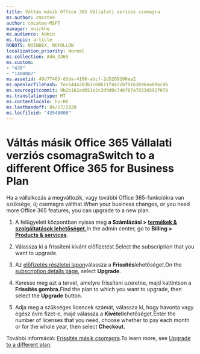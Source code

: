 ```yaml
---
title: Váltás másik Office 365 Vállalati verziós csomagra
ms.author: cmcatee
author: cmcatee-MSFT
manager: mnirkhe
ms.audience: Admin
ms.topic: article
ROBOTS: NOINDEX, NOFOLLOW
localization_priority: Normal
ms.collection: Adm_O365
ms.custom:
- "438"
- "1400007"
ms.assetid: 49d77463-d3da-4106-abcf-2d5209106ea2
ms.openlocfilehash: fecb44a283b3c68611f4e2cbf9163b96ea806cd6
ms.sourcegitcommit: 9b2b162ad651e2c3d9d0c746f67a78334592f076
ms.translationtype: MT
ms.contentlocale: hu-HU
ms.lasthandoff: 04/17/2020
ms.locfileid: "43548000"
---
```

# <a name="switch-to-a-different-office-365-for-business-plan"></a><span data-ttu-id="66380-102">Váltás másik Office 365 Vállalati verziós csomagra</span><span class="sxs-lookup"><span data-stu-id="66380-102">Switch to a different Office 365 for Business Plan</span></span>

<span data-ttu-id="66380-103">Ha a vállalkozás a megváltozik, vagy további Office 365-funkciókra van szüksége, új csomagra válthat.</span><span class="sxs-lookup"><span data-stu-id="66380-103">When your business changes, or you need more Office 365 features, you can upgrade to a new plan.</span></span>
  
1. <span data-ttu-id="66380-104">A felügyeleti központban nyissa meg **a Számlázási \> [termékek & szolgáltatások lehetőséget.](https://go.microsoft.com/fwlink/p/?linkid=842054)**</span><span class="sxs-lookup"><span data-stu-id="66380-104">In the admin center, go to **Billing \> [Products & services](https://go.microsoft.com/fwlink/p/?linkid=842054)**.</span></span>

2. <span data-ttu-id="66380-105">Válassza ki a frissíteni kívánt előfizetést.</span><span class="sxs-lookup"><span data-stu-id="66380-105">Select the subscription that you want to upgrade.</span></span>

3. <span data-ttu-id="66380-106">Az [előfizetés részletei lapon](https://admin.microsoft.com/AdminPortal/Home#/subscriptions/webdirect%252F0dbaa202-d590-4529-98c2-a5e2ebaac702)válassza a **Frissítés**lehetőséget.</span><span class="sxs-lookup"><span data-stu-id="66380-106">On the [subscription details page](https://admin.microsoft.com/AdminPortal/Home#/subscriptions/webdirect%252F0dbaa202-d590-4529-98c2-a5e2ebaac702), select **Upgrade**.</span></span>

4. <span data-ttu-id="66380-107">Keresse meg azt a tervet, amelyre frissíteni szeretne, majd kattintson a **Frissítés gombra.**</span><span class="sxs-lookup"><span data-stu-id="66380-107">Find the plan to which you want to upgrade, then select the **Upgrade** button.</span></span>

5. <span data-ttu-id="66380-108">Adja meg a szükséges licencek számát, válassza ki, hogy havonta vagy egész évre fizet-e, majd válassza a **Kivétel**lehetőséget.</span><span class="sxs-lookup"><span data-stu-id="66380-108">Enter the number of licenses that you need, choose whether to pay each month or for the whole year, then select **Checkout**.</span></span>

<span data-ttu-id="66380-109">További információ: [Frissítés másik csomagra](https://docs.microsoft.com/office365/admin/subscriptions-and-billing/upgrade-to-different-plan).</span><span class="sxs-lookup"><span data-stu-id="66380-109">To learn more, see [Upgrade to a different plan](https://docs.microsoft.com/office365/admin/subscriptions-and-billing/upgrade-to-different-plan).</span></span>
